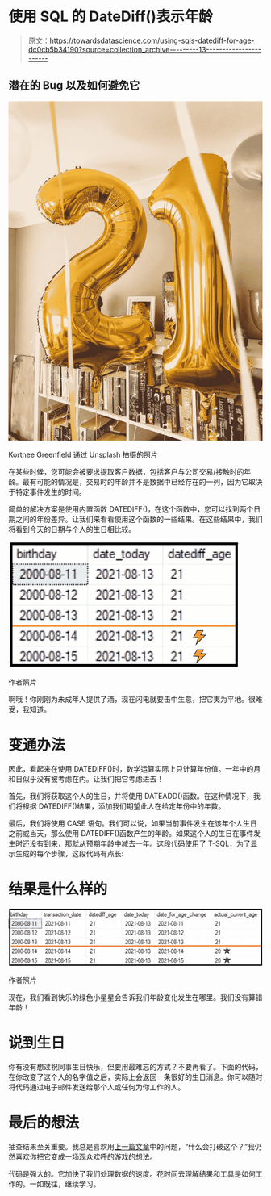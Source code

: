 # 使用 SQL 的 DateDiff()表示年龄

> 原文：<https://towardsdatascience.com/using-sqls-datediff-for-age-dc0cb5b34190?source=collection_archive---------13----------------------->

## 潜在的 Bug 以及如何避免它

![](img/fc0855a2a00ad6e33f3d5b622e48b026.png)

Kortnee Greenfield 通过 Unsplash 拍摄的照片

在某些时候，您可能会被要求提取客户数据，包括客户与公司交易/接触时的年龄。最有可能的情况是，交易时的年龄并不是数据中已经存在的一列，因为它取决于特定事件发生的时间。

简单的解决方案是使用内置函数 DATEDIFF()，在这个函数中，您可以找到两个日期之间的年份差异。让我们来看看使用这个函数的一些结果。在这些结果中，我们将看到今天的日期与个人的生日相比较。

![](img/b66fb7f5dbb08dde013789ed18c11abd.png)

作者照片

啊哦！你刚刚为未成年人提供了酒，现在闪电就要击中生意，把它夷为平地。很难受，我知道。

# 变通办法

因此，看起来在使用 DATEDIFF()时，数学运算实际上只计算年份值。一年中的月和日似乎没有被考虑在内。让我们把它考虑进去！

首先，我们将获取这个人的生日，并将使用 DATEADD()函数。在这种情况下，我们将根据 DATEDIFF()结果，添加我们期望此人在给定年份中的年数。

最后，我们将使用 CASE 语句。我们可以说，如果当前事件发生在该年个人生日之前或当天，那么使用 DATEDIFF()函数产生的年龄。如果这个人的生日在事件发生时还没有到来，那就从预期年龄中减去一年。这段代码使用了 T-SQL，为了显示生成的每个步骤，这段代码有点长:

# 结果是什么样的

![](img/8b765772bbb137a26e4ca9f4feaabde0.png)

作者照片

现在，我们看到快乐的绿色小星星会告诉我们年龄变化发生在哪里。我们没有算错年龄！

# 说到生日

你有没有想过祝同事生日快乐，但要用最难忘的方式？不要再看了。下面的代码，在你改变了这个人的名字值之后，实际上会返回一条很好的生日消息。你可以随时将代码通过电子邮件发送给那个人或任何为你工作的人。

# 最后的想法

抽查结果至关重要。我总是喜欢用[上一篇文章](https://medium.com/geekculture/in-data-theres-almost-never-a-magic-silver-bullet-6cf30a5c70b4?sk=3a221694f078282e755130d87ed2833b)中的问题，“什么会打破这个？”我仍然喜欢你把它变成一场观众欢呼的游戏的想法。

代码是强大的。它加快了我们处理数据的速度。花时间去理解结果和工具是如何工作的。一如既往，继续学习。